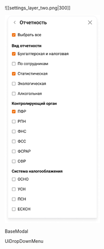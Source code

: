 
![[settings_layer_two.png|300]]

<img src="../../assets/settings_layer_two.png" width="300">

BaseModal

UiDropDownMenu
